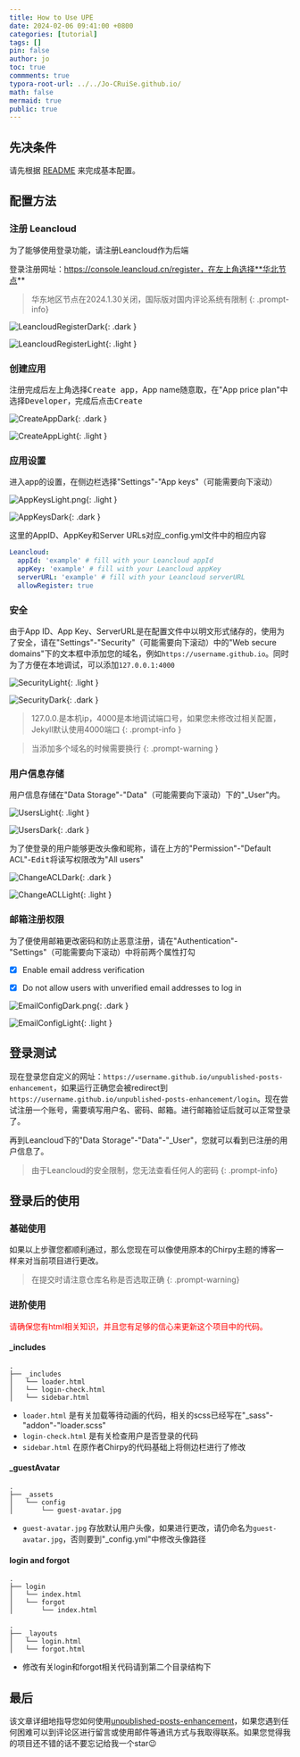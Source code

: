 ```yaml
---
title: How to Use UPE
date: 2024-02-06 09:41:00 +0800
categories: [tutorial]
tags: []
pin: false
author: jo
toc: true
commments: true
typora-root-url: ../../Jo-CRuiSe.github.io/
math: false
mermaid: true
public: true
---
```


## 先决条件

请先根据 [README](https://github.com/Jo-CRuiSe/unpublished-posts-enhancement/blob/main/README.md) 来完成基本配置。

## 配置方法

### 注册 Leancloud

为了能够使用登录功能，请注册Leancloud作为后端

登录注册网址：https://console.leancloud.cn/register，在左上角选择**华北节点**

>华东地区节点在2024.1.30关闭，国际版对国内评论系统有限制
{: .prompt-info}

![LeancloudRegisterDark](/assets/blog_res/2024-02-06-HowToUseUPE.assets/LeancloudRegisterDark.png){: .dark }

![LeancloudRegisterLight](/assets/blog_res/2024-02-06-HowToUseUPE.assets/LeancloudRegisterLight.png){: .light }

### 创建应用

注册完成后左上角选择<kbd>Create app</kbd>，App name随意取，在"App price plan"中选择<kbd>Developer</kbd>，完成后点击<kbd>Create</kbd>

![CreateAppDark](/assets/blog_res/2024-02-06-HowToUseUPE.assets/CreateAppDark.png){: .dark }

![CreateAppLight](/assets/blog_res/2024-02-06-HowToUseUPE.assets/CreateAppLight.png){: .light }

### 应用设置

进入app的设置，在侧边栏选择"Settings"-"App keys"（可能需要向下滚动）

![AppKeysLight.png](/assets/blog_res/2024-02-06-HowToUseUPE.assets/AppKeysLight.png){: .light }

![AppKeysDark](/assets/blog_res/2024-02-06-HowToUseUPE.assets/AppKeysDark.png){: .dark }

这里的AppID、AppKey和Server URLs对应_config.yml文件中的相应内容

```yml
Leancloud:
  appId: 'example' # fill with your Leancloud appId
  appKey: 'example' # fill with your Leancloud appKey
  serverURL: 'example' # fill with your Leancloud serverURL
  allowRegister: true
```

### 安全

由于App ID、App Key、ServerURL是在配置文件中以明文形式储存的，使用为了安全，请在"Settings"-"Security"（可能需要向下滚动）中的"Web secure domains"下的文本框中添加您的域名，例如`https://username.github.io`。同时为了方便在本地调试，可以添加`127.0.0.1:4000`

![SecurityLight](/assets/blog_res/2024-02-06-HowToUseUPE.assets/SecurityLight.png){: .light }

![SecurityDark](/assets/blog_res/2024-02-06-HowToUseUPE.assets/SecurityDark.png){: .dark }

>127.0.0.是本机ip，4000是本地调试端口号，如果您未修改过相关配置，Jekyll默认使用4000端口
{: .prompt-info }

>当添加多个域名的时候需要换行
{: .prompt-warning }

### 用户信息存储

用户信息存储在"Data Storage"-"Data"（可能需要向下滚动）下的"_User"内。

![UsersLight](/assets/blog_res/2024-02-06-HowToUseUPE.assets/UsersLight.png){: .light }

![UsersDark](/assets/blog_res/2024-02-06-HowToUseUPE.assets/UsersDark.png){: .dark }

为了使登录的用户能够更改头像和昵称，请在上方的"Permission"-"Default ACL"-<kbd>Edit</kbd>将读写权限改为"All users"

![ChangeACLDark](/assets/blog_res/2024-02-06-HowToUseUPE.assets/ChangeACLDark.png){: .dark }

![ChangeACLLight](/assets/blog_res/2024-02-06-HowToUseUPE.assets/ChangeACLLightt.png){: .light }

### 邮箱注册权限

为了便使用邮箱更改密码和防止恶意注册，请在"Authentication"-"Settings"（可能需要向下滚动）中将前两个属性打勾

- [x] Enable email address verification

- [x] Do not allow users with unverified email addresses to log in

![EmailConfigDark.png](/assets/blog_res/2024-02-06-HowToUseUPE.assets/EmailConfigDark.png){: .dark }

![EmailConfigLight](/assets/blog_res/2024-02-06-HowToUseUPE.assets/EmailConfigLight.png){: .light }

## 登录测试

现在登录您自定义的网址：`https://username.github.io/unpublished-posts-enhancement`，如果运行正确您会被redirect到`https://username.github.io/unpublished-posts-enhancement/login`。现在尝试注册一个账号，需要填写用户名、密码、邮箱。进行邮箱验证后就可以正常登录了。

再到Leancloud下的"Data Storage"-"Data"-"_User"，您就可以看到已注册的用户信息了。

>由于Leancloud的安全限制，您无法查看任何人的密码
{: .prompt-info}

## 登录后的使用

### 基础使用

如果以上步骤您都顺利通过，那么您现在可以像使用原本的Chirpy主题的博客一样来对当前项目进行更改。

>在提交时请注意仓库名称是否选取正确
{: .prompt-warning}

### 进阶使用

<span style="color: red">请确保您有html相关知识，并且您有足够的信心来更新这个项目中的代码。</span>

#### _includes

```
.
├── _includes
│   └── loader.html 
│   └── login-check.html
│   └── sidebar.html
```
 - `loader.html` 是有关加载等待动画的代码，相关的scss已经写在"_sass"-"addon"-"loader.scss"
 - `login-check.html` 是有关检查用户是否登录的代码
 - `sidebar.html` 在原作者Chirpy的代码基础上将侧边栏进行了修改

#### _guestAvatar

```
.
├── _assets
│   └── config
│   	└── guest-avatar.jpg
```
 - `guest-avatar.jpg` 存放默认用户头像，如果进行更改，请仍命名为`guest-avatar.jpg`，否则要到"_config.yml"中修改头像路径

#### login and forgot

```
.
├── login
│   └── index.html
│   └── forgot
│   	└── index.html
```

```
.
├── _layouts
│   └── login.html
│   └── forgot.html
```
 - 修改有关login和forgot相关代码请到第二个目录结构下

## 最后

该文章详细地指导您如何使用[unpublished-posts-enhancement](https://github.com/Jo-CRuiSe/unpublished-posts-enhancement)，如果您遇到任何困难可以到评论区进行留言或使用邮件等通讯方式与我取得联系。如果您觉得我的项目还不错的话不要忘记给我一个star😉